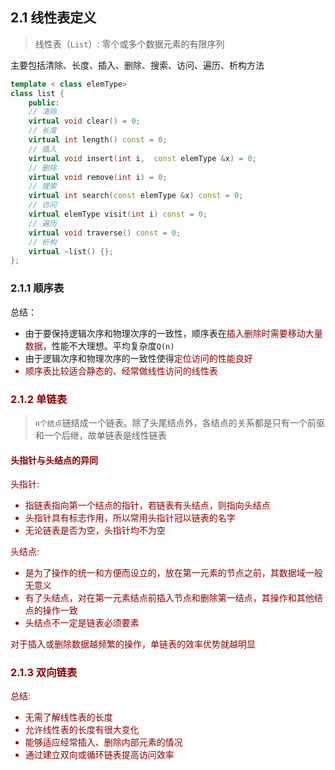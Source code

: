 
## 2.1 线性表定义

> 线性表（`List`）: 零个或多个数据元素的有限序列

主要包括清除、长度、插入、删除、搜索、访问、遍历、析构方法

```cpp
template < class elemType>
class list {
    public:
    // 清除
    virtual void clear() = 0;
    // 长度
    virtual int length() const = 0;
    // 插入
    virtual void insert(int i,  const elemType &x) = 0;
    // 删除
    virtual void remove(int i) = 0;
    // 搜索
    virtual int search(const elemType &x) const = 0;
    // 访问
    virtual elemType visit(int i) const = 0;
    // 遍历 
    virtual void traverse() const = 0;
    // 析构
    virtual ~list() {};
};
```

### 2.1.1 顺序表

总结：
- 由于要保持逻辑次序和物理次序的一致性，顺序表在<font color=darkred>插入删除时需要移动大量数据</font>，性能不大理想。平均复杂度`Q(n)`
- 由于逻辑次序和物理次序的一致性使得<font color=darkred>定位访问的性能良好<font>
- 顺序表比较适合<font color=darkred>静态的</font>、经常做线性访问的线性表


### 2.1.2 单链表

> `n个结点`链结成一个链表。除了头尾结点外，各结点的关系都是只有一个前驱和一个后继，故单链表是线性链表


#### 头指针与头结点的异同

头指针:

- 指链表指向第一个结点的指针，若链表有头结点，则指向头结点
- 头指针具有标志作用，所以常用头指针冠以链表的名字
- 无论链表是否为空，头指针均不为空

头结点:

- 是为了操作的统一和方便而设立的，放在第一元素的节点之前，其数据域一般无意义
- 有了头结点，对在第一元素结点前插入节点和删除第一结点，其操作和其他结点的操作一致
- 头结点不一定是链表必须要素

<font color=darkred>对于插入或删除数据越频繁的操作，单链表的效率优势就越明显</font>


### 2.1.3 双向链表


总结:
- 无需了解线性表的长度
- 允许线性表的长度有很大变化
- 能够适应经常插入、删除内部元素的情况
- 通过建立双向或循环链表提高访问效率


